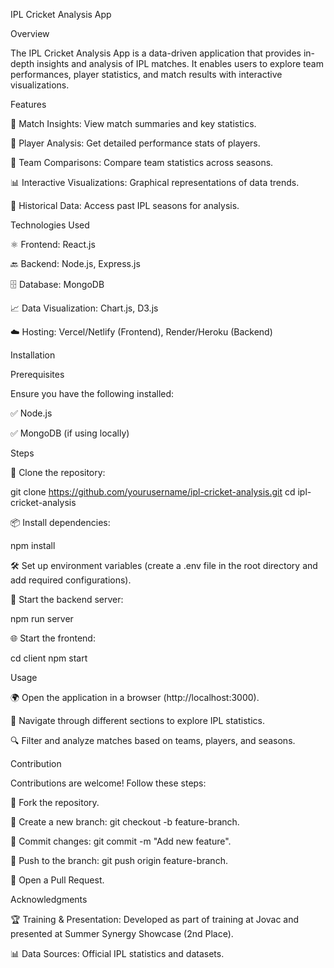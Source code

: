 IPL Cricket Analysis App

Overview

The IPL Cricket Analysis App is a data-driven application that provides in-depth insights and analysis of IPL matches. It enables users to explore team performances, player statistics, and match results with interactive visualizations.

Features

🏏 Match Insights: View match summaries and key statistics.

👤 Player Analysis: Get detailed performance stats of players.

🔄 Team Comparisons: Compare team statistics across seasons.

📊 Interactive Visualizations: Graphical representations of data trends.

📜 Historical Data: Access past IPL seasons for analysis.

Technologies Used

⚛️ Frontend: React.js

🔙 Backend: Node.js, Express.js

🗄️ Database: MongoDB

📈 Data Visualization: Chart.js, D3.js

☁️ Hosting: Vercel/Netlify (Frontend), Render/Heroku (Backend)

Installation

Prerequisites

Ensure you have the following installed:

✅ Node.js

✅ MongoDB (if using locally)

Steps

🔽 Clone the repository:

git clone https://github.com/yourusername/ipl-cricket-analysis.git
cd ipl-cricket-analysis

📦 Install dependencies:

npm install

🛠 Set up environment variables (create a .env file in the root directory and add required configurations).

🚀 Start the backend server:

npm run server

🌐 Start the frontend:

cd client
npm start

Usage

🌍 Open the application in a browser (http://localhost:3000).

📂 Navigate through different sections to explore IPL statistics.

🔍 Filter and analyze matches based on teams, players, and seasons.

Contribution

Contributions are welcome! Follow these steps:

🍴 Fork the repository.

🌱 Create a new branch: git checkout -b feature-branch.

📝 Commit changes: git commit -m "Add new feature".

🚀 Push to the branch: git push origin feature-branch.

📩 Open a Pull Request.

Acknowledgments

🏆 Training & Presentation: Developed as part of training at Jovac and presented at Summer Synergy Showcase (2nd Place).

📊 Data Sources: Official IPL statistics and datasets.
